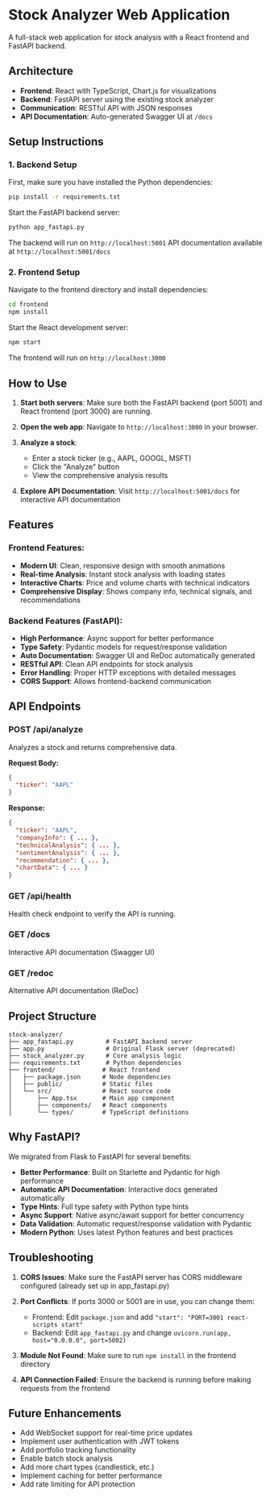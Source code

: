 # Stock Analyzer Web Application

A full-stack web application for stock analysis with a React frontend and FastAPI backend.

## Architecture

- **Frontend**: React with TypeScript, Chart.js for visualizations
- **Backend**: FastAPI server using the existing stock analyzer
- **Communication**: RESTful API with JSON responses
- **API Documentation**: Auto-generated Swagger UI at `/docs`

## Setup Instructions

### 1. Backend Setup

First, make sure you have installed the Python dependencies:

```bash
pip install -r requirements.txt
```

Start the FastAPI backend server:

```bash
python app_fastapi.py
```

The backend will run on `http://localhost:5001`
API documentation available at `http://localhost:5001/docs`

### 2. Frontend Setup

Navigate to the frontend directory and install dependencies:

```bash
cd frontend
npm install
```

Start the React development server:

```bash
npm start
```

The frontend will run on `http://localhost:3000`

## How to Use

1. **Start both servers**: Make sure both the FastAPI backend (port 5001) and React frontend (port 3000) are running.

2. **Open the web app**: Navigate to `http://localhost:3000` in your browser.

3. **Analyze a stock**:
   - Enter a stock ticker (e.g., AAPL, GOOGL, MSFT)
   - Click the "Analyze" button
   - View the comprehensive analysis results

4. **Explore API Documentation**: Visit `http://localhost:5001/docs` for interactive API documentation

## Features

### Frontend Features:
- **Modern UI**: Clean, responsive design with smooth animations
- **Real-time Analysis**: Instant stock analysis with loading states
- **Interactive Charts**: Price and volume charts with technical indicators
- **Comprehensive Display**: Shows company info, technical signals, and recommendations

### Backend Features (FastAPI):
- **High Performance**: Async support for better performance
- **Type Safety**: Pydantic models for request/response validation
- **Auto Documentation**: Swagger UI and ReDoc automatically generated
- **RESTful API**: Clean API endpoints for stock analysis
- **Error Handling**: Proper HTTP exceptions with detailed messages
- **CORS Support**: Allows frontend-backend communication

## API Endpoints

### POST /api/analyze
Analyzes a stock and returns comprehensive data.

**Request Body:**
```json
{
  "ticker": "AAPL"
}
```

**Response:**
```json
{
  "ticker": "AAPL",
  "companyInfo": { ... },
  "technicalAnalysis": { ... },
  "sentimentAnalysis": { ... },
  "recommendation": { ... },
  "chartData": { ... }
}
```

### GET /api/health
Health check endpoint to verify the API is running.

### GET /docs
Interactive API documentation (Swagger UI)

### GET /redoc
Alternative API documentation (ReDoc)

## Project Structure

```
stock-analyzer/
├── app_fastapi.py         # FastAPI backend server
├── app.py                 # Original Flask server (deprecated)
├── stock_analyzer.py      # Core analysis logic
├── requirements.txt       # Python dependencies
├── frontend/             # React frontend
│   ├── package.json      # Node dependencies
│   ├── public/           # Static files
│   └── src/              # React source code
│       ├── App.tsx       # Main app component
│       ├── components/   # React components
│       └── types/        # TypeScript definitions
```

## Why FastAPI?

We migrated from Flask to FastAPI for several benefits:
- **Better Performance**: Built on Starlette and Pydantic for high performance
- **Automatic API Documentation**: Interactive docs generated automatically
- **Type Hints**: Full type safety with Python type hints
- **Async Support**: Native async/await support for better concurrency
- **Data Validation**: Automatic request/response validation with Pydantic
- **Modern Python**: Uses latest Python features and best practices

## Troubleshooting

1. **CORS Issues**: Make sure the FastAPI server has CORS middleware configured (already set up in app_fastapi.py)

2. **Port Conflicts**: If ports 3000 or 5001 are in use, you can change them:
   - Frontend: Edit `package.json` and add `"start": "PORT=3001 react-scripts start"`
   - Backend: Edit `app_fastapi.py` and change `uvicorn.run(app, host="0.0.0.0", port=5002)`

3. **Module Not Found**: Make sure to run `npm install` in the frontend directory

4. **API Connection Failed**: Ensure the backend is running before making requests from the frontend

## Future Enhancements

- Add WebSocket support for real-time price updates
- Implement user authentication with JWT tokens
- Add portfolio tracking functionality
- Enable batch stock analysis
- Add more chart types (candlestick, etc.)
- Implement caching for better performance
- Add rate limiting for API protection 
